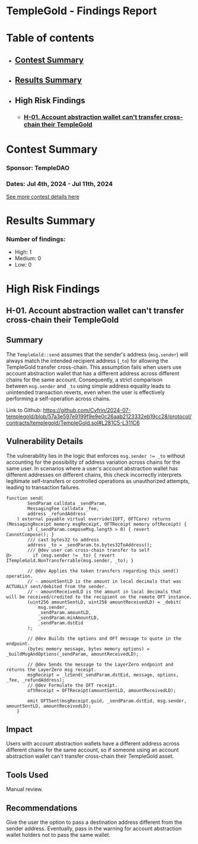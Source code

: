 # TempleGold - Findings Report

# Table of contents
- ## [Contest Summary](#contest-summary)
- ## [Results Summary](#results-summary)
- ## High Risk Findings
    - ### [H-01. Account abstraction wallet can't transfer cross-chain their TempleGold](#H-01)




# <a id='contest-summary'></a>Contest Summary

### Sponsor: TempleDAO

### Dates: Jul 4th, 2024 - Jul 11th, 2024

[See more contest details here](https://codehawks.cyfrin.io/c/2024-07-templegold)

# <a id='results-summary'></a>Results Summary

### Number of findings:
- High: 1
- Medium: 0
- Low: 0


# High Risk Findings

## <a id='H-01'></a>H-01. Account abstraction wallet can't transfer cross-chain their TempleGold            



## Summary

The `TempleGold::send` assumes that the sender's address (`msg.sender`) will always match the intended recipient address (`_to`) for allowing the TempleGold transfer cross-chain. This assumption fails when users use account abstraction wallet that  has a different address across different chains for the same account. Consequently, a strict comparison between `msg.sender` and `_to` using simple address equality leads to unintended transaction reverts, even when the user is effectively performing a self-operation across chains.

Link to Github: <https://github.com/Cyfrin/2024-07-templegold/blob/57a3e597e9199f9e9e0c26aab2123332eb19cc28/protocol/contracts/templegold/TempleGold.sol#L281C5-L311C6>

## Vulnerability Details

The vulnerability lies in the logic that enforces `msg.sender != _to` without accounting for the possibility of address variation across chains for the same user. In scenarios where a user's account abstraction wallet has different addresses on different chains, this check incorrectly interprets legitimate self-transfers or controlled operations as unauthorized attempts, leading to transaction failures.

```solidity
function send(
        SendParam calldata _sendParam,
        MessagingFee calldata _fee,
        address _refundAddress
    ) external payable virtual override(IOFT, OFTCore) returns (MessagingReceipt memory msgReceipt, OFTReceipt memory oftReceipt) {
        if (_sendParam.composeMsg.length > 0) { revert CannotCompose(); }
        /// cast bytes32 to address
        address _to = _sendParam.to.bytes32ToAddress();
        /// @dev user can cross-chain transfer to self
@>        if (msg.sender != _to) { revert ITempleGold.NonTransferrable(msg.sender, _to); }

        // @dev Applies the token transfers regarding this send() operation.
        // - amountSentLD is the amount in local decimals that was ACTUALLY sent/debited from the sender.
        // - amountReceivedLD is the amount in local decimals that will be received/credited to the recipient on the remote OFT instance.
        (uint256 amountSentLD, uint256 amountReceivedLD) = _debit(
            msg.sender,
            _sendParam.amountLD,
            _sendParam.minAmountLD,
            _sendParam.dstEid
        );

        // @dev Builds the options and OFT message to quote in the endpoint.
        (bytes memory message, bytes memory options) = _buildMsgAndOptions(_sendParam, amountReceivedLD);

        // @dev Sends the message to the LayerZero endpoint and returns the LayerZero msg receipt.
        msgReceipt = _lzSend(_sendParam.dstEid, message, options, _fee, _refundAddress);
        // @dev Formulate the OFT receipt.
        oftReceipt = OFTReceipt(amountSentLD, amountReceivedLD);

        emit OFTSent(msgReceipt.guid, _sendParam.dstEid, msg.sender, amountSentLD, amountReceivedLD);
    }
```

## Impact

Users with account abstraction wallets have a different address across different chains for the same account, so if someone using an account abstraction wallet can't transfer cross-chain their TempleGold asset.

## Tools Used

Manual review.

## Recommendations

Give the user the option to pass a destination address different from the sender address. Eventually, pass in the warning for account abstraction wallet holders not to pass the same wallet.

    





